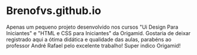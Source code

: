 # Brenofvs.github.io
Apenas um pequeno projeto desenvolvido nos cursos "Ui Design Para Iniciantes" e "HTML e CSS para Iniciantes" da Origamid.
Gostaria de deixar registrado aqui a ótima didática e qualidade das aulas, parabéns ao professor André Rafael pelo excelente trabalho! Super indico Origamid!
